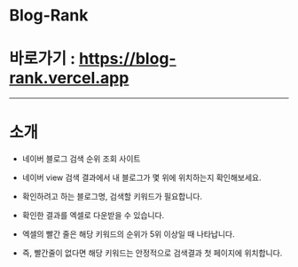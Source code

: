 # Blog-Rank

# 바로가기 : https://blog-rank.vercel.app

---

# 소개

* 네이버 블로그 검색 순위 조회 사이트

* 네이버 view 검색 결과에서 내 블로그가 몇 위에 위치하는지 확인해보세요.
* 확인하려고 하는 블로그명, 검색할 키워드가 필요합니다.
* 확인한 결과를 엑셀로 다운받을 수 있습니다.
* 엑셀의 빨간 줄은 해당 키워드의 순위가 5위 이상일 때 나타납니다.
* 즉, 빨간줄이 없다면 해당 키워드는 안정적으로 검색결과 첫 페이지에 위치합니다.

